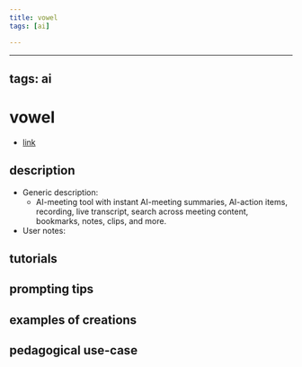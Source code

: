 ```yaml
---
title: vowel
tags: [ai]

---
```


---
tags: ai 
---


# vowel


* [link](https://www.vowel.com/?via=aitoolsdirectory-com)

## description
* Generic description: 
    * AI-meeting tool with instant AI-meeting summaries, AI-action items, recording, live transcript, search across meeting content, bookmarks, notes, clips, and more.
* User notes:

## tutorials

## prompting tips

## examples of creations 

## pedagogical use-case 